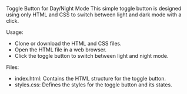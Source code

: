 Toggle Button for Day/Night Mode
This simple toggle button is designed using only HTML and CSS to switch between light and dark mode with a click.

Usage:
- Clone or download the HTML and CSS files.
- Open the HTML file in a web browser.
- Click the toggle button to switch between light and night mode.

Files:
* index.html: Contains the HTML structure for the toggle button.
* styles.css: Defines the styles for the toggle button and its states.
